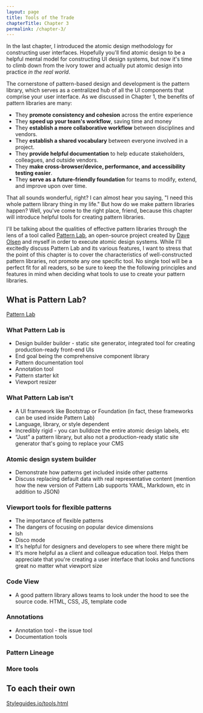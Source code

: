 ```yaml
---
layout: page
title: Tools of the Trade
chapterTitle: Chapter 3
permalink: /chapter-3/
---
```


In the last chapter, I introduced the atomic design methodology for constructing user interfaces. Hopefully you'll find atomic design to be a helpful mental model for constructing UI design systems, but now it's time to climb down from the ivory tower and actually put atomic design into practice *in the real world*.

The cornerstone of pattern-based design and development is the pattern library, which serves as a centralized hub of all the UI components that comprise your user interface. As we discussed in Chapter 1, the benefits of pattern libraries are many:

- They **promote consistency and cohesion** across the entire experience
- They **speed up your team's workflow**, saving time and money
- They **establish a more collaborative workflow** between disciplines and vendors.
- They **establish a shared vocabulary** between everyone involved in a project.
- They **provide helpful documentation** to help educate stakeholders, colleagues, and outside vendors.
- They **make cross-browser/device, performance, and accessibility testing easier**.
- They **serve as a future-friendly foundation** for teams to modify, extend, and improve upon over time.

That all sounds wonderful, right? I can almost hear you saying, "I need this whole pattern library thing in my life." But how do we make pattern libraries happen? Well, you've come to the right place, friend, because this chapter will introduce helpful tools for creating pattern libraries. 

I'll be talking about the qualities of effective pattern libraries through the lens of a tool called [Pattern Lab](http://patternlab.io), an open-source project created by [Dave Olsen](http://dmolsen.com) and myself in order to execute atomic design systems. While I'll excitedly discuss Pattern Lab and its various features, I want to stress that the point of this chapter is to cover the characteristics of well-constructed pattern libraries, not promote any one specific tool. No single tool will be a perfect fit for all readers, so be sure to keep the the following principles and features in mind when deciding what tools to use to create your pattern libraries.

## What is Pattern Lab?
[Pattern Lab](http://patternlab.io)

### What Pattern Lab is
- Design builder builder - static site generator, integrated tool for creating production-ready front-end UIs
- End goal being the comprehensive component library 
- Pattern documentation tool
- Annotation tool
- Pattern starter kit
- Viewport resizer

### What Pattern Lab isn't
- A UI framework like Bootstrap or Foundation (in fact, these frameworks can be used inside Pattern Lab)
- Language, library, or style dependent
- Incredibly rigid - you can bulldoze the entire atomic design labels, etc
- “Just” a pattern library, but also not a production-ready static site generator that's going to replace your CMS

### Atomic design system builder
- Demonstrate how patterns get included inside other patterns
- Discuss replacing default data with real representative content (mention how the new version of Pattern Lab supports YAML, Markdown, etc in addition to JSON)

### Viewport tools for flexible patterns
- The importance of flexible patterns
- The dangers of focusing on popular device dimensions
- Ish
- Disco mode
- It's helpful for designers and developers to see where there might be 
- It's more helpful as a client and colleague education tool. Helps them appreciate that you're creating a user interface that looks and functions great no matter what viewport size 

### Code View
- A good pattern library allows teams to look under the hood to see the source code. HTML, CSS, JS, template code

### Annotations
- Annotation tool - the issue tool
- Documentation tools

### Pattern Lineage

### More tools


## To each their own
[Styleguides.io/tools.html]()